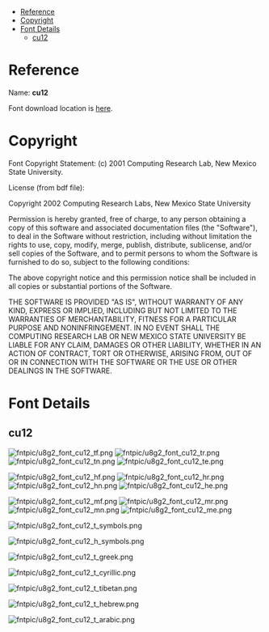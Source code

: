 
[tocstart]: # (toc start)

  * [Reference](#reference)
  * [Copyright](#copyright)
  * [Font Details](#font-details)
    * [cu12](#cu12)

[tocend]: # (toc end)

# Reference

Name: **cu12**

Font download location is [here](http://sofia.nmsu.edu/~mleisher/Software/cu/).

# Copyright

Font Copyright Statement: (c) 2001 Computing Research Lab, New Mexico State University.

License (from bdf file):

Copyright 2002 Computing Research Labs, New Mexico State University

Permission is hereby granted, free of charge, to any person
obtaining a copy of this software and associated documentation
files (the "Software"), to deal in the Software without
restriction, including without limitation the rights to use,
copy, modify, merge, publish, distribute, sublicense, and/or
sell copies of the Software, and to permit persons to whom the
Software is furnished to do so, subject to the following
conditions:

The above copyright notice and this permission notice shall be
included in all copies or substantial portions of the Software.

THE SOFTWARE IS PROVIDED "AS IS", WITHOUT WARRANTY OF ANY KIND,
EXPRESS OR IMPLIED, INCLUDING BUT NOT LIMITED TO THE WARRANTIES
OF MERCHANTABILITY, FITNESS FOR A PARTICULAR PURPOSE AND
NONINFRINGEMENT.  IN NO EVENT SHALL THE COMPUTING RESEARCH LAB
OR NEW MEXICO STATE UNIVERSITY BE LIABLE FOR ANY CLAIM, DAMAGES
OR OTHER LIABILITY, WHETHER IN AN ACTION OF CONTRACT, TORT OR
OTHERWISE, ARISING FROM, OUT OF OR IN CONNECTION WITH THE
SOFTWARE OR THE USE OR OTHER DEALINGS IN THE SOFTWARE.

# Font Details



## cu12
![fntpic/u8g2_font_cu12_tf.png](fntpic/u8g2_font_cu12_tf.png)
![fntpic/u8g2_font_cu12_tr.png](fntpic/u8g2_font_cu12_tr.png)
![fntpic/u8g2_font_cu12_tn.png](fntpic/u8g2_font_cu12_tn.png)
![fntpic/u8g2_font_cu12_te.png](fntpic/u8g2_font_cu12_te.png)

![fntpic/u8g2_font_cu12_hf.png](fntpic/u8g2_font_cu12_hf.png)
![fntpic/u8g2_font_cu12_hr.png](fntpic/u8g2_font_cu12_hr.png)
![fntpic/u8g2_font_cu12_hn.png](fntpic/u8g2_font_cu12_hn.png)
![fntpic/u8g2_font_cu12_he.png](fntpic/u8g2_font_cu12_he.png)

![fntpic/u8g2_font_cu12_mf.png](fntpic/u8g2_font_cu12_mf.png)
![fntpic/u8g2_font_cu12_mr.png](fntpic/u8g2_font_cu12_mr.png)
![fntpic/u8g2_font_cu12_mn.png](fntpic/u8g2_font_cu12_mn.png)
![fntpic/u8g2_font_cu12_me.png](fntpic/u8g2_font_cu12_me.png)

![fntpic/u8g2_font_cu12_t_symbols.png](fntpic/u8g2_font_cu12_t_symbols.png)

![fntpic/u8g2_font_cu12_h_symbols.png](fntpic/u8g2_font_cu12_h_symbols.png)

![fntpic/u8g2_font_cu12_t_greek.png](fntpic/u8g2_font_cu12_t_greek.png)

![fntpic/u8g2_font_cu12_t_cyrillic.png](fntpic/u8g2_font_cu12_t_cyrillic.png)

![fntpic/u8g2_font_cu12_t_tibetan.png](fntpic/u8g2_font_cu12_t_tibetan.png)

![fntpic/u8g2_font_cu12_t_hebrew.png](fntpic/u8g2_font_cu12_t_hebrew.png)

![fntpic/u8g2_font_cu12_t_arabic.png](fntpic/u8g2_font_cu12_t_arabic.png)
